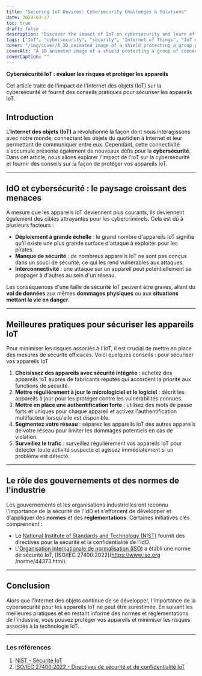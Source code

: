 ```yaml
---
title: "Securing IoT Devices: Cybersecurity Challenges & Solutions"
date: 2023-03-27
toc: true
draft: false
description: "Discover the impact of IoT on cybersecurity and learn effective strategies for safeguarding your connected devices."
tags: ["IoT", "cybersecurity", "security", "Internet of Things", "IoT devices", "network security", "data protection", "privacy", "smart devices", "best practices", "IoT risks", "authentication", "firmware updates", "monitoring", "industry standards", "regulations", "IoT security guidelines", "network segmentation", "threat landscape", "vulnerabilities"]
cover: "/img/cover/A_3D_animated_image_of_a_shield_protecting_a_group.png"
coverAlt: "A 3D animated image of a shield protecting a group of connected IoT devices, symbolizing the importance of cybersecurity for IoT networks."
coverCaption: ""
---
```


 **Cybersécurité IoT : évaluer les risques et protéger les appareils**  Cet article traite de l'impact de l'Internet des objets (IoT) sur la cybersécurité et fournit des conseils pratiques pour sécuriser les appareils IoT.  ## Introduction  L'**Internet des objets (IoT)** a révolutionné la façon dont nous interagissons avec notre monde, connectant les objets du quotidien à Internet et leur permettant de communiquer entre eux. Cependant, cette connectivité s'accumule présente également de nouveaux défis pour la **cybersécurité**. Dans cet article, nous allons explorer l'impact de l'IoT sur la cybersécurité et fournir des conseils sur la façon de protéger vos appareils IoT.  ______  ## IdO et cybersécurité : le paysage croissant des menaces  À mesure que les appareils IoT deviennent plus courants, ils deviennent également des cibles attrayantes pour les cybercriminels. Cela est dû à plusieurs facteurs :  - **Déploiement à grande échelle** : le grand nombre d'appareils IoT signifie qu'il existe une plus grande surface d'attaque à exploiter pour les pirates. - **Manque de sécurité** : de nombreux appareils IoT ne sont pas conçus dans un souci de sécurité, ce qui les rend vulnérables aux attaques. - **Interconnectivité** : une attaque sur un appareil peut potentiellement se propager à d'autres au sein d'un réseau.  Les conséquences d'une faille de sécurité IoT peuvent être graves, allant du **vol de données** aux mêmes **dommages physiques** ou aux **situations mettant la vie en danger**.  ______  ## Meilleures pratiques pour sécuriser les appareils IoT  Pour minimiser les risques associés à l'IoT, il est crucial de mettre en place des mesures de sécurité efficaces. Voici quelques conseils : pour sécuriser vos appareils IoT  1. **Choisissez des appareils avec sécurité intégrée** : achetez des appareils IoT auprès de fabricants réputés qui accordent la priorité aux fonctions de sécurité. 2. **Mettre régulièrement à jour le micrologiciel et le logiciel** : décrit les appareils à jour pour les protéger contre les vulnérabilités connues. 3. **Mettre en place une authentification forte** : utilisez des mots de passe forts et uniques pour chaque appareil et activez l'authentification multifacteur lorsqu'elle est disponible. 4. **Segmentez votre réseau** : séparez les appareils IoT des autres appareils de votre réseau pour limiter les dommages potentiels en cas de violation. 5. **Surveillez le trafic** : surveillez régulièrement vos appareils IoT pour détecter toute activité suspecte et agissez immédiatement si un problème est détecté.  ______  ## Le rôle des gouvernements et des normes de l'industrie  Les gouvernements et les organisations industrielles ont reconnu l'importance de la sécurité de l'IdO et s'efforcent de développer et d'appliquer des **normes** et des **réglementations**. Certaines initiatives clés comprennent :  - Le [National Institute of Standards and Technology (NIST)](https://www.nist.gov/) fournit des directives pour la sécurité et la confidentialité de l'IdO. - L'[Organisation internationale de normalisation (ISO)](https://www.iso.org/) a établi une norme de sécurité IoT, [ISO/IEC 27400:2022](https://www.iso.org /norme/44373.html).  ______  ## Conclusion  Alors que l'Internet des objets continue de se développer, l'importance de la cybersécurité pour les appareils IoT ne peut être surestimée. En suivant les meilleures pratiques et en restant informé des normes et réglementations de l'industrie, vous pouvez protéger vos appareils et minimiser les risques associés à la technologie IoT.  ______  ### Les références  1. [NIST - Sécurité IoT](https://www.nist.gov/topics/internet-things-iot) 2. [ISO/IEC 27400:2022 - Directives de sécurité et de confidentialité IoT](https://www.iso.org/standard/44373.html) 